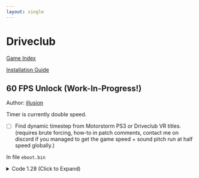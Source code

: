 ```yaml
---
layout: single
---
```


# Driveclub

[Game Index](/patch/#patches)

[Installation Guide](https://illusion0001.github.io/install-instructions/)

## 60 FPS Unlock (Work-In-Progress!)

Author: [illusion](https://twitter.com/illusion0002)

Timer is currently double speed.

- [ ] Find dynamic timestep from Motorstorm PS3 or Driveclub VR titles. (requires brute forcing, how-to in patch comments, contact me on discord if you managed to get the game speed + sound pitch run at half speed globally.)

In file `eboot.bin`

<details>
<summary>Code 1.28 (Click to Expand)</summary>

{% highlight none %}
# fliprate
44 89 F6 E8 C2 B0 FF FF

31 F6 90 E8 C2 B0 FF FF

# min timestep
EC 51 B8 1E 85 EB A1 3F 89 88 08 3D 89 88 08 3D 89 88 08 3D

EC 51 B8 1E 85 EB A1 3F 89 88 88 3C 89 88 88 3C 89 88 88 3C

# notes for anyone wanting to help solve dynamic timestep
#
# game speed is 1.0f or 00 00 80 3f, on PS3 titles, one of the float controlls game and sound speed.
1.0f = 00 00 80 3f
0.5f = 00 00 00 3f
# there's over 10k results and replacing all is not an option
# if anyone has a better solution for patching bin
# via a patch file would be greatly appreciated.
# hex edit suck for brute forcing like this.
# Motorstorm®: APOCALYPSE Singleplayer Demo [NPEA90090]
# PPU-afb6e2e47e170711041775e0280707e503469d85:
#  - [ bef32, 0x001d7238, 0.5 ] # game+sound pitch scale.
                                # byte that controls timestep + delta time
                                # is right next to this one in memory,
                                # hope it's the same here on driveclub.
                                # mem address on ps3 350E36C4 (CE: 0x3350E36C4)
# PS3 mem layout for gametime
# 3F 80 00 00 00 00 00 02 00 00 00 00 01 01 00 00 00 00 00 00 00 00 00 00
# ^                    ^            ^
# |                    |            |
# |                    |            |
# Game speed           |            |
#                      min timestep |
#                                   |
#                                   delta time (flip this to 1)
#                                                              
{% endhighlight %}

</details>
